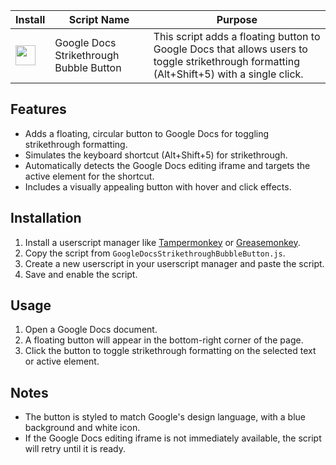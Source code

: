 | Install | Script Name | Purpose |
| ----- | ----- | ----- |
| <a href="https://www.tampermonkey.net/script_installation.php#https://github.com/vksepm/google-docs-strikethrough-button/raw/main/GoogleDocsStrikethroughBubbleButton.js"><img src="https://user-images.githubusercontent.com/88981/169986095-a54f32bd-55a6-4de8-bad6-aa3b1874ce07.png" width="32"/></a> | Google Docs Strikethrough Bubble Button | This script adds a floating button to Google Docs that allows users to toggle strikethrough formatting (Alt+Shift+5) with a single click. |

## Features
- Adds a floating, circular button to Google Docs for toggling strikethrough formatting.
- Simulates the keyboard shortcut (Alt+Shift+5) for strikethrough.
- Automatically detects the Google Docs editing iframe and targets the active element for the shortcut.
- Includes a visually appealing button with hover and click effects.

## Installation
1. Install a userscript manager like [Tampermonkey](https://www.tampermonkey.net/) or [Greasemonkey](https://www.greasespot.net/).
2. Copy the script from `GoogleDocsStrikethroughBubbleButton.js`.
3. Create a new userscript in your userscript manager and paste the script.
4. Save and enable the script.

## Usage
1. Open a Google Docs document.
2. A floating button will appear in the bottom-right corner of the page.
3. Click the button to toggle strikethrough formatting on the selected text or active element.

## Notes
- The button is styled to match Google's design language, with a blue background and white icon.
- If the Google Docs editing iframe is not immediately available, the script will retry until it is ready.
